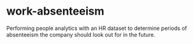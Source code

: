 # work-absenteeism
Performing people analytics with an HR dataset to determine periods of absenteeism the company should look out for in the future.
